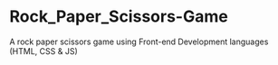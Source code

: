 # Rock_Paper_Scissors-Game
A rock paper scissors game using Front-end Development languages (HTML, CSS & JS)
